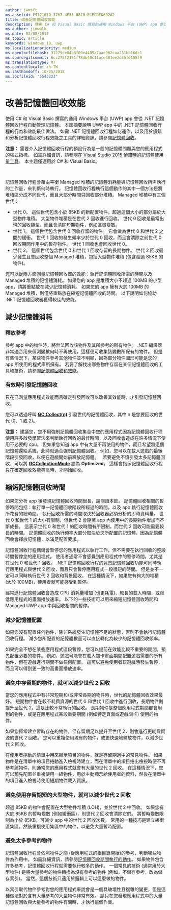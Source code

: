 ```yaml
---
author: jwmsft
ms.assetid: F912161D-3767-4F35-88C0-E1ECDED692A2
title: 改善記憶體回收效能
description: 使用 C# 和 Visual Basic 撰寫的通用 Windows 平台 (UWP) app 會從 .NET 記憶體回收行程自動管理記憶體。 本節摘要說明 UWP 應用程式中的 .NET 記憶體回收行程的行為和效能最佳做法。
ms.author: jimwalk
ms.date: 02/08/2017
ms.topic: article
keywords: windows 10, uwp
ms.localizationpriority: medium
ms.openlocfilehash: 31279de84b8f00e4489a7aae962caa231bb16dc1
ms.sourcegitcommit: 6cc275f2151f78db40c11ace381ee2d35f0155f9
ms.translationtype: MT
ms.contentlocale: zh-TW
ms.lasthandoff: 10/25/2018
ms.locfileid: "5543223"
---
```

# <a name="improve-garbage-collection-performance"></a>改善記憶體回收效能


使用 C# 和 Visual Basic 撰寫的通用 Windows 平台 (UWP) app 會從 .NET 記憶體回收行程自動管理記憶體。 本節摘要說明 UWP app 中的 .NET 記憶體回收行程的行為和效能最佳做法。 如需 .NET 記憶體回收行程如何運作，以及用於偵錯和分析記憶體回收行程效能之工具的詳細資訊，請參閱[記憶體回收](https://msdn.microsoft.com/library/windows/apps/xaml/0xy59wtx.aspx)。

**注意：** 需要介入記憶體回收行程的預設行為是一般的記憶體問題與您的應用程式的強式指標。 如需詳細資訊，請參閱[在 Visual Studio 2015 偵錯時的記憶體使用量工具](http://blogs.msdn.com/b/visualstudioalm/archive/2014/11/13/memory-usage-tool-while-debugging-in-visual-studio-2015.aspx)。 本主題僅適用於 C# 和 Visual Basic。

 

記憶體回收行程會藉由平衡 Managed 堆積的記憶體消耗量與記憶體回收所需執行的工作量，來判斷何時執行。 記憶體回收行程執行這個動作的其中一個方法是將堆積區分成不同世代，而且大部分時間只回收部分堆積。 Managed 堆積中有三個世代：

-   世代 0。 這個世代包含小於 85KB 的新配置物件，超過這個大小的部分屬於大型物件堆積。 大型物件堆積是在世代 2 回收進行回收。 世代 0 回收是最常出現的回收類型，而且會清除短期物件，例如區域變數。
-   世代 1。 這個世代包含世代 0 回收存留的物件。 它會做為世代 0 和世代 2 之間的緩衝。 世代 1 回收的發生頻率少於世代 0 回收，而且會清除之前世代 0 回收期間作用中的暫存物件。 世代 1 回收也會回收世代 0。
-   世代 2。 這個世代包含世代 0 和世代 1 回收存留的長期物件。 世代 2 回收最少發生且會回收整個 Managed 堆積，包括大型物件堆積 (包含超過 85KB 的物件)。

您可以從兩方面測量記憶體回收器的效能：執行記憶體回收所需的時間以及 Managed 堆積的記憶體消耗。 如果您的 app 是堆積大小不超過 100MB 的小型 app，請將重點放在減少記憶體消耗。 如果您的 app 擁有大於 100MB 的 Managed 堆積，則僅將重點放在縮短記憶體回收的時間。 以下說明如何協助 .NET 記憶體回收器獲得較佳的效能。

## <a name="reduce-memory-consumption"></a>減少記憶體消耗

### <a name="release-references"></a>釋放參考

參考 app 中的物件時，將無法回收該物件及其所參考的所有物件。 .NET 編譯器非常適合用來偵測變數何時不再使用，這樣便可收集該變數所保有的物件。 但是有些情況下，某些物件參考其他物件並不明顯，因為部分物件圖形可能是您的 app 所使用的程式庫所擁有。 若要了解找出哪些物件存留在某個記憶體回收的工具和技術，請參閱[記憶體回收和效能](https://msdn.microsoft.com/library/windows/apps/xaml/ee851764.aspx)。

### <a name="induce-a-garbage-collection-if-its-useful"></a>有效時引發記憶體回收

只在已測量應用程式效能而且確定引發回收可以改善其效能時，才引發記憶體回收。

您可以透過呼叫 [**GC.Collect(n)**](https://msdn.microsoft.com/library/windows/apps/xaml/y46kxc5e.aspx) 引發世代的記憶體回收，其中 n 是您要回收的世代 (0、1 或 2)。

**注意：** 建議您，您不用強制記憶體回收集合中您的應用程式因為記憶體回收行程使用許多啟發學習法來判斷執行回收的最佳時間，以及回收會造成在許多情況下使用不必要的 cpu。 但如果您知道 app 中有大量不再使用的物件，而且希望將這個記憶體還給系統，此時就適合強制記憶體回收。 例如，您可以在載入遊戲的最後階段引發回收，以便在遊戲開始前釋放記憶體。
 
若要避免不慎引發太多記憶體回收，可以將 [**GCCollectionMode**](https://msdn.microsoft.com/library/windows/apps/xaml/bb495757.aspx) 設為 **Optimized**。 這樣會指示記憶體回收行程只在確定回收效能夠高時，才開始回收。

## <a name="reduce-garbage-collection-time"></a>縮短記憶體回收時間

如果您分析 app 後發現記憶體回收時間很長，請閱讀本節。 記憶體回收相關的暫停時間包括：執行單一記憶體回收階段所經過的時間，以及 app 執行記憶體回收所花費的總時間。 執行回收所需的時間取決於回收器必須分析的即時資料量。 世代 0 和世代 1 的大小有限制，但世代 2 會隨著 app 內使用中的長期物件增加而不斷成長。 這表示世代 0 和世代 1 的回收時間有所限制，而世代 2 回收可能需要較長的時間。 記憶體回收的執行頻率大部分取決於您所配置的記憶體，因為記憶體回收會釋放記憶體，以滿足配置要求。

記憶體回收行程偶爾會暫停您的應用程式以執行工作，但不需要在執行回收的整段時間暫停您的應用程式。 使用者通常不會感覺到應用程式中的暫停時間，尤其是在世代 0 和世代 1 回收。 .NET 記憶體回收行程的[背景記憶體回收](https://msdn.microsoft.com/library/windows/apps/xaml/ee787088.aspx#background-garbage-collection)功能可同時執行應用程式與世代 2 回收，而且只會暫停應用程式一段很短的時間。 但是並不一定可以同時執行世代 2 回收和背景回收。 在這種情況下，如果您有夠大的堆積 (大於 100MB)，使用者就可能感受到暫停。

經常進行記憶體回收會造成 CPU 消耗量增加 (也更耗電)、較長的載入時間，或降低應用程式的畫面播放速率。 以下的一些技術可以用來縮短記憶體回收時間和 Managed UWP app 中與回收相關的暫停。

### <a name="reduce-memory-allocations"></a>減少記憶體配置

如果您沒有配置任何物件，除非系統發生記憶體不足的狀態，否則不會執行記憶體回收行程。 減少您所配置的記憶體數量可以直接轉化為較少的記憶體回收頻率。

如果完全不想在某些應用程式區段暫停，您可以提前在效能比較不重要的期間，預先配置必要的物件。 例如，遊戲可能會在載入關卡畫面期間配置遊戲需要的所有物件，但在遊戲進行期間不做任何配置。 這可以避免使用者玩遊戲時發生暫停，而且可以得到更一致的高畫面播放速率。

### <a name="reduce-generation-2-collections-by-avoiding-objects-with-a-medium-length-lifetime"></a>避免中存留期的物件，就可以減少世代 2 回收

當您的應用程式中有非常短期和/或非常長期的物件時，世代的記憶體回收效果最好。 短期物件會在較不耗費資源的世代 0 和世代 1 回收中進行回收，長期物件則提升至世代 2，這是比較不常執行的回收。 長期物件是整個應用程式期間都會用到的物件，或是在應用程式某段重要期間 (例如特定頁面或遊戲關卡) 使用的物件。

如果您經常建立暫時存在的物件，但存留期足以提升至世代 2，則會進行更耗費資源的世代 2 回收。 您可以重複使用現有的物件，或更快速地釋放物件，以減少世代 2 回收。

在使用者捲動的清單中用來顯示項目的物件，就是存留期適中的常見物件。 如果物件是在清單中的項目捲動進入檢視時建立，而在清單中的項目捲出檢視時便不再參考該物件，則通常您的應用程式就會有大量的世代 2 回收。 在這種情況下，您可以預先配置並重複使用一組物件，用於主動顯示給使用者的資料，然後在清單中的項目進入檢視時使用短期物件載入資訊。

### <a name="reduce-generation-2-collections-by-avoiding-large-sized-objects-with-short-lifetimes"></a>避免使用存留期短的大型物件，就可以減少世代 2 回收

超過 85KB 的物件會配置在大型物件堆積 (LOH)，並於世代 2 中回收。 如果您有大於 85KB 的暫時變數 (例如緩衝區)，則世代 2 回收會清除它們。 將暫時變數限制為小於 85KB，可減少 app 中的世代 2 回收次數。 常用的一種技巧是建立緩衝區集區，然後重複使用集區中的物件，以避免大量暫時配置。

### <a name="avoid-reference-rich-objects"></a>避免太多參考的物件

記憶體回收行程會依照物件之間 (從應用程式的根目錄開始)的參考，判斷哪些物件為作用中。 如需詳細資訊，請參閱[記憶體回收期間執行的動作](https://msdn.microsoft.com/library/windows/apps/xaml/ee787088.aspx#what-happens-during-a-garbage-collection)。 如果物件包含許多參考，記憶體回收行程就需要執行較多的動作。 一個常見的技術 (通常用於大型物件) 是將大量參考的物件轉換為沒有參考的物件 (例如，不儲存參考，改為儲存索引)。 當然，這個技術只適用於邏輯上可以這麼做的物件。

以索引取代物件參考對您的應用程式來說會是一個具破壞性且複雜的變更，但是這種做法對於含有大量參考的大型物件非常有效。 請只在您發現應用程式中的大量記憶體回收與大量參考的物件有關時，才執行這個作業。

 

 





